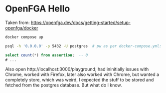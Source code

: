 # OpenFGA Hello

Taken from:  https://openfga.dev/docs/getting-started/setup-openfga/docker

```bash
docker compose up

psql -h '0.0.0.0' -p 5432 -U postgres  # pw as per docker-compose.yml: password
```
```sql
select count(*) from assertion;  -- 0
# ...
```

Also open http://localhost:3000/playground; had ininitially issues with Chrome, worked with Firefox,
later also worked with Chrome, but wanted a completely store, which was weird, I expected the stuff
to be stored and fetched from the postgres database. But what do I know.
